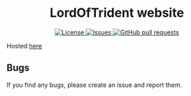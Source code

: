 <h1 align="center">LordOfTrident website</h1>
<p align="center">
	<a href="./LICENSE">
		<img alt="License" src="https://img.shields.io/badge/license-GPL-blue?color=26d374"/>
	</a>
	<a href="https://github.com/LordOfTrident/LordOfTrident.github.io/issues">
		<img alt="Issues" src="https://img.shields.io/github/issues/LordOfTrident/LordOfTrident.github.io?color=4f79e4"/>
	</a>
	<a href="https://github.com/LordOfTrident/LordOfTrident.github.io/pulls">
		<img alt="GitHub pull requests" src="https://img.shields.io/github/issues-pr/LordOfTrident/LordOfTrident.github.io?color=4f79e4"/>
	</a>
</p>

Hosted [here](https://LordOfTrident.github.io)

## Bugs
If you find any bugs, please create an issue and report them.

